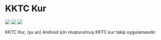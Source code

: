 # KKTC Kur

![](https://img.shields.io/badge/version-0.1.0-green.svg?longCache=true&style=flat)
![](https://img.shields.io/badge/status-prealpha-red.svg?longCache=true&style=flat)
[![](https://img.shields.io/badge/license-Apache%202.0-000000.svg?longCache=true&style=flat)](LICENSE.txt)

KKTC Kur, (şu an) Android için oluşturulmuş KKTC kur takip uygulamasıdır.
